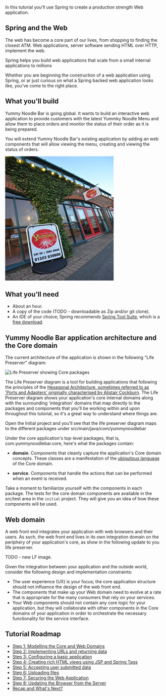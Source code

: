 
In this tutorial you'll use Spring to create a production strength Web application.

## Spring and the Web

The web has become a core part of our lives, from shopping to finding the closest ATM. Web applications, server software sending HTML over HTTP, implement the web.

Spring helps you build web applications that scale from a small internal applications to millions

Whether you are beginning the construction of a web application using Spring, or ar just curious on what a Spring backed web application looks like, you've come to the right place.

## What you'll build

Yummy Noodle Bar is going global. It wants to build an interactive web application to provide customers with the latest Yummky Noodle Menu and allow them to place orders and monitor the status of their order as it is being prepared.

You will extend Yummy Noodle Bar's existing application by adding an web components that will allow viewing the menu, creating and viewing the status of orders.

![Yummy Noodle Bar](images/yummynoodle.jpg)

## What you'll need

* About an hour.
* A copy of the code (TODO - downloadable as Zip and/or git clone).
* An IDE of your choice; Spring recommends [Spring Tool Suite](http://www.springsource.org/sts), which is a [free download](http://www.springsource.org/sts).

## Yummy Noodle Bar application architecture and the Core domain

The current architecture of the application is shown in the following "Life Preserver" diagram:

![Life Preserver showing Core packages](images/life-preserver-initial.png)

The Life Preserver diagram is a tool for building applications that following the principles of the [Hexagonal Architecture, sometimes referred to as 'Ports and Adapters' originally characterised by Alistair Cockburn](http://alistair.cockburn.us/Hexagonal+architecture). The Life Preserver diagram shows your application's core internal domains along with the surrounding 'integration' domains that map directly to the packages and components that you'll be working within and upon throughout this tutorial, so it's a great way to understand where things are.

Open the Initial project and you'll see that the life preserver diagram maps to the different packages under src/main/java/com/yummynoodlebar

Under the core application's top-level packages, that is, com.yummynoodlebar.core, here's what the packages contain:

* **domain**. Components that cleanly capture the application's Core domain concepts. These classes are a manifestation of the [ubiquitous language](http://martinfowler.com/bliki/UbiquitousLanguage.html) of the Core domain.

* **service**. Components that handle the actions that can be performed when an event is received.

Take a moment to familiarize yourself with the components in each package. The tests for the core domain components are available in the src/test area in the `initial` project. They will give you an idea of how these components will be used.

## Web domain

A web front end integrates your application with web browsers and their users. As such, the web front end lives in its own integration domain on the periphery of your application's core, as show in the following update to you life preserver.

TODO - new LF image.

Given the integration between your application and the outside world, consider the following design and implementation constraints:

* The user experience (UX) is your focus; the core application structure should not influence the design of the web front end.
* The components that make up your Web domain need to evolve at a rate that is appropriate for the many consumers that rely on your services.
* Your Web components should not contain any core logic for your application, but they will collaborate with other components in the Core domains of your application in order to orchestrate the necessary functionality for the service interface.


## Tutorial Roadmap

* [Step 1: Modelling the Core and Web Domains](1/)
* [Step 2: Implementing URLs and returning data](2/)
* [Step 3: Configuring a basic application](3/)
* [Step 4: Creating rich HTML views using JSP and Spring Tags](4/)
* [Step 5: Accepting user submitted data](5/)
* [Step 6: Uploading files](8/)
* [Step 7: Securing the Web Application](7/)
* [Step 8: Updating the Browser from the Server](8/)
* [Recap and What's Next?](9/)
